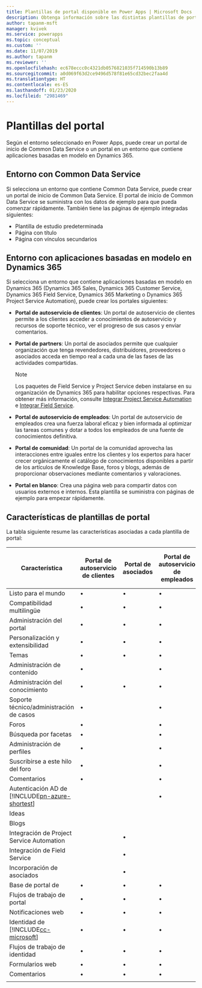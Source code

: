 ```yaml
---
title: Plantillas de portal disponible en Power Apps | Microsoft Docs
description: Obtenga información sobre las distintas plantillas de portal disponibles en Power Apps.
author: tapanm-msft
manager: kvivek
ms.service: powerapps
ms.topic: conceptual
ms.custom: ''
ms.date: 11/07/2019
ms.author: tapanm
ms.reviewer: ''
ms.openlocfilehash: ec678eccc0c4321db0576821035f714590b13b89
ms.sourcegitcommit: a0d069f63d2ce9496d578f81e65cd32bec2faa4d
ms.translationtype: HT
ms.contentlocale: es-ES
ms.lasthandoff: 01/23/2020
ms.locfileid: "2981469"
---
```

# <a name="portal-templates"></a>Plantillas del portal

Según el entorno seleccionado en Power Apps, puede crear un portal de inicio de Common Data Service o un portal en un entorno que contiene aplicaciones basadas en modelo en Dynamics 365.

## <a name="environment-with-common-data-service"></a>Entorno con Common Data Service

Si selecciona un entorno que contiene Common Data Service, puede crear un portal de inicio de Common Data Service. El portal de inicio de Common Data Service se suministra con los datos de ejemplo para que pueda comenzar rápidamente. También tiene las páginas de ejemplo integradas siguientes:

- Plantilla de estudio predeterminada
- Página con título
- Página con vínculos secundarios

## <a name="environment-with-model-driven-apps-in-dynamics-365"></a>Entorno con aplicaciones basadas en modelo en Dynamics 365 

Si selecciona un entorno que contiene aplicaciones basadas en modelo en Dynamics 365 (Dynamics 365 Sales, Dynamics 365 Customer Service, Dynamics 365 Field Service, Dynamics 365 Marketing o Dynamics 365 Project Service Automation), puede crear los portales siguientes:

- **Portal de autoservicio de clientes**: Un portal de autoservicio de clientes permite a los clientes acceder a conocimientos de autoservicio y recursos de soporte técnico, ver el progreso de sus casos y enviar comentarios.
- **Portal de partners**: Un portal de asociados permite que cualquier organización que tenga revendedores, distribuidores, proveedores o asociados acceda en tiempo real a cada una de las fases de las actividades compartidas.

    > [!NOTE]
    > Los paquetes de Field Service y Project Service deben instalarse en su organización de Dynamics 365 para habilitar opciones respectivas. Para obtener más información, consulte [Integrar Project Service Automation](https://docs.microsoft.com/dynamics365/portals/integrate-project-service-automation) e [Integrar Field Service](https://docs.microsoft.com/dynamics365/portals/integrate-field-service).

- **Portal de autoservicio de empleados**: Un portal de autoservicio de empleados crea una fuerza laboral eficaz y bien informada al optimizar las tareas comunes y dotar a todos los empleados de una fuente de conocimientos definitiva.
- **Portal de comunidad**: Un portal de la comunidad aprovecha las interacciones entre iguales entre los clientes y los expertos para hacer crecer orgánicamente el catálogo de conocimientos disponibles a partir de los artículos de Knowledge Base, foros y blogs, además de proporcionar observaciones mediante comentarios y valoraciones.
- **Portal en blanco**: Crea una página web para compartir datos con usuarios externos e internos. Esta plantilla se suministra con páginas de ejemplo para empezar rápidamente. 

## <a name="portal-templates-features"></a>Características de plantillas de portal

La tabla siguiente resume las características asociadas a cada plantilla de portal:

| Característica | Portal de autoservicio de clientes | Portal de asociados | Portal de autoservicio de empleados | Portal de la comunidad | Portal en blanco | Portal de inicio Common Data Service|
|------------------|---------------|----------------|---------------|------------------|---------------|------|
| Listo para el mundo | •  | • | • | • | • |• |
| Compatibilidad multilingüe | •  | • | • | • | • |• |
| Administración del portal| • | • | • | • | •  |• |
| Personalización y extensibilidad  | •   | •  | •   | •  | • |• |
| Temas   | •   | •   | •    | •   | •   |• |
| Administración de contenido                     | •                            |                | •                            | •                |               |
| Administración del conocimiento                   | •                            | •              | •                            | •                |               |
| Soporte técnico/administración de casos                | •                            |                | •                            | •                |               |
| Foros                                 | •                            |                | •                            | •                |               |
| Búsqueda por facetas                         | •                            |                | •                            |                  |               |
| Administración de perfiles                     | •                            |                | •                            |                  |               |
| Suscribirse a este hilo del foro              | •                            |                | •                            |                  |               |
| Comentarios                               | •                            |                | •                            | •                |               |
| Autenticación AD de [!INCLUDE[pn-azure-shortest](../../includes/pn-azure-shortest.md)]                |                              |                | •                            |                  |               |
| Ideas                                  |                              |                |                              | •                |               |
| Blogs                                  |                              |                |                              | •                |               |
| Integración de Project Service Automation |                              | •              |                              |                  |               |
| Integración de Field Service              |                              | •              |                              |                  |               |
| Incorporación de asociados                     |                              | •              |                              |                  |               |
| Base de portal de   |  •    | •      |  •| •| •|• |
| Flujos de trabajo de portal|  •| •|  •| •| •|• |
| Notificaciones web|  •| •|  •| •| •|• |
| Identidad de [!INCLUDE[cc-microsoft](../../includes/cc-microsoft.md)]|   •|  •|  •|   •| •|• |
| Flujos de trabajo de identidad| •|  •| •|   •| •|• |
| Formularios web|  •| •|    •| •| •|• |
| Comentarios|   •|  •|  •| •| •|• |
||
